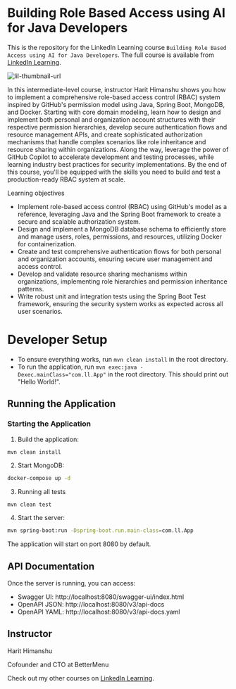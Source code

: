 # Building Role Based Access using AI for Java Developers
This is the repository for the LinkedIn Learning course `Building Role Based Access using AI for Java Developers`. The full course is available from [LinkedIn Learning][lil-course-url].

![lil-thumbnail-url]

In this intermediate-level course, instructor Harit Himanshu shows you how to implement a comprehensive role-based access control (RBAC) system inspired by GitHub's permission model using Java, Spring Boot, MongoDB, and Docker. Starting with core domain modeling, learn how to design and implement both personal and organization account structures with their respective permission hierarchies, develop secure authentication flows and resource management APIs, and create sophisticated authorization mechanisms that handle complex scenarios like role inheritance and resource sharing within organizations. Along the way, leverage the power of GitHub Copilot to accelerate development and testing processes, while learning industry best practices for security implementations. By the end of this course, you'll be equipped with the skills you need to build and test a production-ready RBAC system at scale.

Learning objectives
- Implement role-based access control (RBAC) using GitHub's model as a reference, leveraging Java and the Spring Boot framework to create a secure and scalable authorization system.
- Design and implement a MongoDB database schema to efficiently store and manage users, roles, permissions, and resources, utilizing Docker for containerization.
- Create and test comprehensive authentication flows for both personal and organization accounts, ensuring secure user management and access control.
- Develop and validate resource sharing mechanisms within organizations, implementing role hierarchies and permission inheritance patterns.
- Write robust unit and integration tests using the Spring Boot Test framework, ensuring the security system works as expected across all user scenarios.


# Developer Setup
- To ensure everything works, run `mvn clean install` in the root directory.
- To run the application, run `mvn exec:java -Dexec.mainClass="com.ll.App"` in the root directory. This should print out "Hello World!".

## Running the Application
### Starting the Application
1. Build the application:
```bash
mvn clean install
```

2. Start MongoDB:
```bash
docker-compose up -d
```

3. Running all tests
```
mvn clean test
```

4. Start the server:
```bash
mvn spring-boot:run -Dspring-boot.run.main-class=com.ll.App
```

The application will start on port 8080 by default.

## API Documentation
Once the server is running, you can access:
- Swagger UI: http://localhost:8080/swagger-ui/index.html
- OpenAPI JSON: http://localhost:8080/v3/api-docs
- OpenAPI YAML: http://localhost:8080/v3/api-docs.yaml

## Instructor

Harit Himanshu

Cofounder and CTO at BetterMenu

Check out my other courses on [LinkedIn Learning](https://www.linkedin.com/learning/instructors/harit-himanshu).


[0]: # (Replace these placeholder URLs with actual course URLs)

[lil-course-url]: https://www.linkedin.com/learning/
[lil-thumbnail-url]: https://media.licdn.com/dms/image/v2/D4D0DAQGgdcuarTc-2g/learning-public-crop_675_1200/B4DZU_nMwgHIAY-/0/1740528996100?e=2147483647&v=beta&t=mpANNDzx3OeNVM_jFQEZZQaarf9biGmP3mArYg-iMfQ


